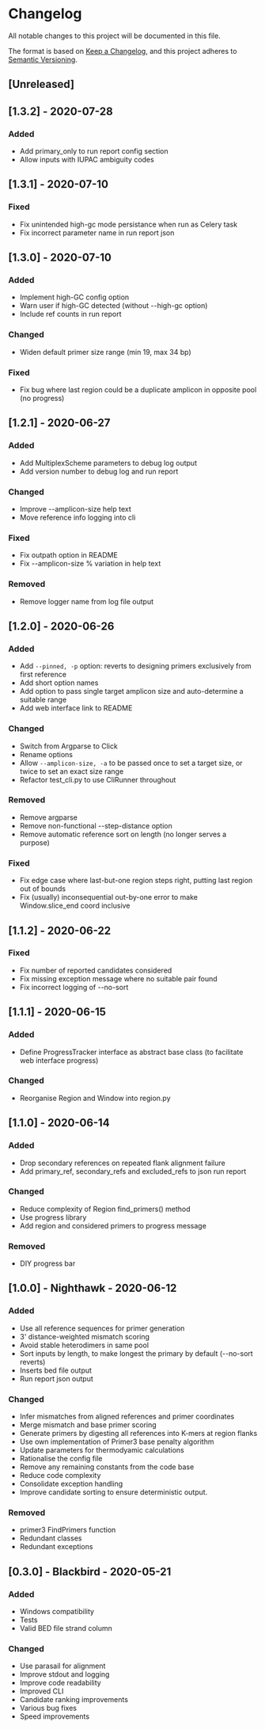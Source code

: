 <!-- markdownlint-disable MD024 -->

# Changelog

All notable changes to this project will be documented in this file.

The format is based on [Keep a Changelog](https://keepachangelog.com/en/1.0.0/),
and this project adheres to [Semantic Versioning](https://semver.org/spec/v2.0.0.html).

## [Unreleased]

## [1.3.2] - 2020-07-28

### Added

- Add primary_only to run report config section
- Allow inputs with IUPAC ambiguity codes

## [1.3.1] - 2020-07-10

### Fixed

- Fix unintended high-gc mode persistance when run as Celery task
- Fix incorrect parameter name in run report json

## [1.3.0] - 2020-07-10

### Added

- Implement high-GC config option
- Warn user if high-GC detected (without --high-gc option)
- Include ref counts in run report

### Changed

- Widen default primer size range (min 19, max 34 bp)

### Fixed

- Fix bug where last region could be a duplicate amplicon in opposite pool (no progress)

## [1.2.1] - 2020-06-27

### Added

- Add MultiplexScheme parameters to debug log output
- Add version number to debug log and run report

### Changed

- Improve --amplicon-size help text
- Move reference info logging into cli

### Fixed

- Fix outpath option in README
- Fix --amplicon-size % variation in help text

### Removed

- Remove logger name from log file output

## [1.2.0] - 2020-06-26

### Added

- Add `--pinned, -p` option: reverts to designing primers exclusively from first reference
- Add short option names
- Add option to pass single target amplicon size and auto-determine a suitable range
- Add web interface link to README

### Changed

- Switch from Argparse to Click
- Rename options
- Allow `--amplicon-size, -a` to be passed once to set a target size, or twice to set an exact size range
- Refactor test_cli.py to use CliRunner throughout

### Removed

- Remove argparse
- Remove non-functional --step-distance option
- Remove automatic reference sort on length (no longer serves a purpose)

### Fixed

- Fix edge case where last-but-one region steps right, putting last region out of bounds
- Fix (usually) inconsequential out-by-one error to make Window.slice_end coord inclusive

## [1.1.2] - 2020-06-22

### Fixed

- Fix number of reported candidates considered
- Fix missing exception message where no suitable pair found
- Fix incorrect logging of --no-sort

## [1.1.1] - 2020-06-15

### Added

- Define ProgressTracker interface as abstract base class (to facilitate web interface progress)

### Changed

- Reorganise Region and Window into region.py

## [1.1.0] - 2020-06-14

### Added

- Drop secondary references on repeated flank alignment failure
- Add primary_ref, secondary_refs and excluded_refs to json run report

### Changed

- Reduce complexity of Region find_primers() method
- Use progress library
- Add region and considered primers to progress message

### Removed

- DIY progress bar

## [1.0.0] - Nighthawk - 2020-06-12

### Added

- Use all reference sequences for primer generation
- 3' distance-weighted mismatch scoring
- Avoid stable heterodimers in same pool
- Sort inputs by length, to make longest the primary by default (--no-sort reverts)
- Inserts bed file output
- Run report json output

### Changed

- Infer mismatches from aligned references and primer coordinates
- Merge mismatch and base primer scoring
- Generate primers by digesting all references into K-mers at region flanks
- Use own implementation of Primer3 base penalty algorithm
- Update parameters for thermodyamic calculations
- Rationalise the config file
- Remove any remaining constants from the code base
- Reduce code complexity
- Consolidate exception handling
- Improve candidate sorting to ensure deterministic output.

### Removed

- primer3 FindPrimers function
- Redundant classes
- Redundant exceptions

## [0.3.0] - Blackbird - 2020-05-21

### Added

- Windows compatibility
- Tests
- Valid BED file strand column

### Changed

- Use parasail for alignment
- Improve stdout and logging
- Improve code readability
- Improved CLI
- Candidate ranking improvements
- Various bug fixes
- Speed improvements
